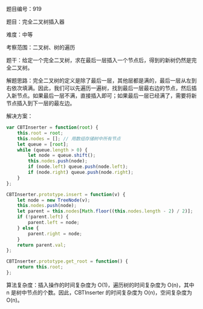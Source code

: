 题目编号：919

题目：完全二叉树插入器

难度：中等

考察范围：二叉树、树的遍历

题干：给定一个完全二叉树，求在最后一层插入一个节点后，得到的新树仍然是完全二叉树。

解题思路：完全二叉树的定义是除了最后一层，其他层都是满的，最后一层从左到右依次填满。因此，我们可以先遍历一遍树，找到最后一层最右边的节点，然后插入新节点。如果最后一层不满，直接插入即可；如果最后一层已经满了，需要将新节点插入到下一层的最左边。

解决方案：

```javascript
var CBTInserter = function(root) {
    this.root = root;
    this.nodes = []; // 用数组存储树中所有节点
    let queue = [root];
    while (queue.length > 0) {
        let node = queue.shift();
        this.nodes.push(node);
        if (node.left) queue.push(node.left);
        if (node.right) queue.push(node.right);
    }
};

CBTInserter.prototype.insert = function(v) {
    let node = new TreeNode(v);
    this.nodes.push(node);
    let parent = this.nodes[Math.floor((this.nodes.length - 2) / 2)];
    if (!parent.left) {
        parent.left = node;
    } else {
        parent.right = node;
    }
    return parent.val;
};

CBTInserter.prototype.get_root = function() {
    return this.root;
};
```

算法复杂度：插入操作的时间复杂度为 O(1)，遍历树的时间复杂度为 O(n)，其中 n 是树中节点的个数。因此，CBTInserter 的时间复杂度为 O(n)，空间复杂度为 O(n)。